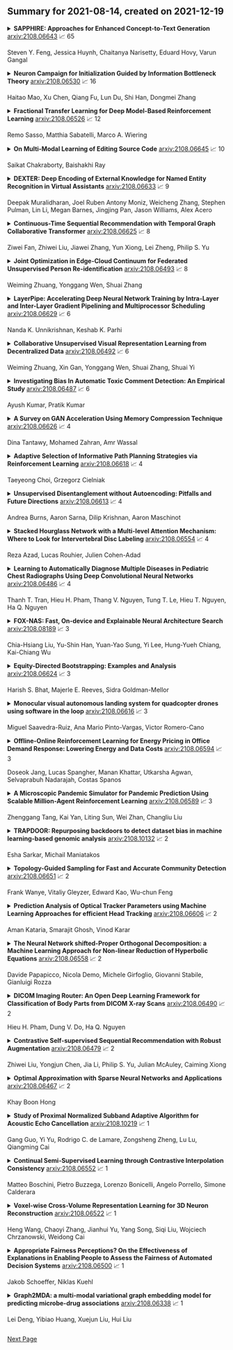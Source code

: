 ## Summary for 2021-08-14, created on 2021-12-19


<details><summary><b>SAPPHIRE: Approaches for Enhanced Concept-to-Text Generation</b>
<a href="https://arxiv.org/abs/2108.06643">arxiv:2108.06643</a>
&#x1F4C8; 65 <br>
<p>Steven Y. Feng, Jessica Huynh, Chaitanya Narisetty, Eduard Hovy, Varun Gangal</p></summary>
<p>

**Abstract:** We motivate and propose a suite of simple but effective improvements for concept-to-text generation called SAPPHIRE: Set Augmentation and Post-hoc PHrase Infilling and REcombination. We demonstrate their effectiveness on generative commonsense reasoning, a.k.a. the CommonGen task, through experiments using both BART and T5 models. Through extensive automatic and human evaluation, we show that SAPPHIRE noticeably improves model performance. An in-depth qualitative analysis illustrates that SAPPHIRE effectively addresses many issues of the baseline model generations, including lack of commonsense, insufficient specificity, and poor fluency.

</p>
</details>

<details><summary><b>Neuron Campaign for Initialization Guided by Information Bottleneck Theory</b>
<a href="https://arxiv.org/abs/2108.06530">arxiv:2108.06530</a>
&#x1F4C8; 16 <br>
<p>Haitao Mao, Xu Chen, Qiang Fu, Lun Du, Shi Han, Dongmei Zhang</p></summary>
<p>

**Abstract:** Initialization plays a critical role in the training of deep neural networks (DNN). Existing initialization strategies mainly focus on stabilizing the training process to mitigate gradient vanish/explosion problems. However, these initialization methods are lacking in consideration about how to enhance generalization ability. The Information Bottleneck (IB) theory is a well-known understanding framework to provide an explanation about the generalization of DNN. Guided by the insights provided by IB theory, we design two criteria for better initializing DNN. And we further design a neuron campaign initialization algorithm to efficiently select a good initialization for a neural network on a given dataset. The experiments on MNIST dataset show that our method can lead to a better generalization performance with faster convergence.

</p>
</details>

<details><summary><b>Fractional Transfer Learning for Deep Model-Based Reinforcement Learning</b>
<a href="https://arxiv.org/abs/2108.06526">arxiv:2108.06526</a>
&#x1F4C8; 12 <br>
<p>Remo Sasso, Matthia Sabatelli, Marco A. Wiering</p></summary>
<p>

**Abstract:** Reinforcement learning (RL) is well known for requiring large amounts of data in order for RL agents to learn to perform complex tasks. Recent progress in model-based RL allows agents to be much more data-efficient, as it enables them to learn behaviors of visual environments in imagination by leveraging an internal World Model of the environment. Improved sample efficiency can also be achieved by reusing knowledge from previously learned tasks, but transfer learning is still a challenging topic in RL. Parameter-based transfer learning is generally done using an all-or-nothing approach, where the network's parameters are either fully transferred or randomly initialized. In this work we present a simple alternative approach: fractional transfer learning. The idea is to transfer fractions of knowledge, opposed to discarding potentially useful knowledge as is commonly done with random initialization. Using the World Model-based Dreamer algorithm, we identify which type of components this approach is applicable to, and perform experiments in a new multi-source transfer learning setting. The results show that fractional transfer learning often leads to substantially improved performance and faster learning compared to learning from scratch and random initialization.

</p>
</details>

<details><summary><b>On Multi-Modal Learning of Editing Source Code</b>
<a href="https://arxiv.org/abs/2108.06645">arxiv:2108.06645</a>
&#x1F4C8; 10 <br>
<p>Saikat Chakraborty, Baishakhi Ray</p></summary>
<p>

**Abstract:** In recent years, Neural Machine Translator (NMT) has shown promise in automatically editing source code. Typical NMT based code editor only considers the code that needs to be changed as input and suggests developers with a ranked list of patched code to choose from - where the correct one may not always be at the top of the list. While NMT based code editing systems generate a broad spectrum of plausible patches, the correct one depends on the developers' requirement and often on the context where the patch is applied. Thus, if developers provide some hints, using natural language, or providing patch context, NMT models can benefit from them. As a proof of concept, in this research, we leverage three modalities of information: edit location, edit code context, commit messages (as a proxy of developers' hint in natural language) to automatically generate edits with NMT models. To that end, we build MODIT, a multi-modal NMT based code editing engine. With in-depth investigation and analysis, we show that developers' hint as an input modality can narrow the search space for patches and outperform state-of-the-art models to generate correctly patched code in top-1 position.

</p>
</details>

<details><summary><b>DEXTER: Deep Encoding of External Knowledge for Named Entity Recognition in Virtual Assistants</b>
<a href="https://arxiv.org/abs/2108.06633">arxiv:2108.06633</a>
&#x1F4C8; 9 <br>
<p>Deepak Muralidharan, Joel Ruben Antony Moniz, Weicheng Zhang, Stephen Pulman, Lin Li, Megan Barnes, Jingjing Pan, Jason Williams, Alex Acero</p></summary>
<p>

**Abstract:** Named entity recognition (NER) is usually developed and tested on text from well-written sources. However, in intelligent voice assistants, where NER is an important component, input to NER may be noisy because of user or speech recognition error. In applications, entity labels may change frequently, and non-textual properties like topicality or popularity may be needed to choose among alternatives.
  We describe a NER system intended to address these problems. We test and train this system on a proprietary user-derived dataset. We compare with a baseline text-only NER system; the baseline enhanced with external gazetteers; and the baseline enhanced with the search and indirect labelling techniques we describe below. The final configuration gives around 6% reduction in NER error rate. We also show that this technique improves related tasks, such as semantic parsing, with an improvement of up to 5% in error rate.

</p>
</details>

<details><summary><b>Continuous-Time Sequential Recommendation with Temporal Graph Collaborative Transformer</b>
<a href="https://arxiv.org/abs/2108.06625">arxiv:2108.06625</a>
&#x1F4C8; 8 <br>
<p>Ziwei Fan, Zhiwei Liu, Jiawei Zhang, Yun Xiong, Lei Zheng, Philip S. Yu</p></summary>
<p>

**Abstract:** In order to model the evolution of user preference, we should learn user/item embeddings based on time-ordered item purchasing sequences, which is defined as Sequential Recommendation (SR) problem. Existing methods leverage sequential patterns to model item transitions. However, most of them ignore crucial temporal collaborative signals, which are latent in evolving user-item interactions and coexist with sequential patterns. Therefore, we propose to unify sequential patterns and temporal collaborative signals to improve the quality of recommendation, which is rather challenging. Firstly, it is hard to simultaneously encode sequential patterns and collaborative signals. Secondly, it is non-trivial to express the temporal effects of collaborative signals.
  Hence, we design a new framework Temporal Graph Sequential Recommender (TGSRec) upon our defined continuous-time bi-partite graph. We propose a novel Temporal Collaborative Trans-former (TCT) layer in TGSRec, which advances the self-attention mechanism by adopting a novel collaborative attention. TCT layer can simultaneously capture collaborative signals from both users and items, as well as considering temporal dynamics inside sequential patterns. We propagate the information learned fromTCTlayerover the temporal graph to unify sequential patterns and temporal collaborative signals. Empirical results on five datasets show that TGSRec significantly outperforms other baselines, in average up to 22.5% and 22.1%absolute improvements in Recall@10and MRR, respectively.

</p>
</details>

<details><summary><b>Joint Optimization in Edge-Cloud Continuum for Federated Unsupervised Person Re-identification</b>
<a href="https://arxiv.org/abs/2108.06493">arxiv:2108.06493</a>
&#x1F4C8; 8 <br>
<p>Weiming Zhuang, Yonggang Wen, Shuai Zhang</p></summary>
<p>

**Abstract:** Person re-identification (ReID) aims to re-identify a person from non-overlapping camera views. Since person ReID data contains sensitive personal information, researchers have adopted federated learning, an emerging distributed training method, to mitigate the privacy leakage risks. However, existing studies rely on data labels that are laborious and time-consuming to obtain. We present FedUReID, a federated unsupervised person ReID system to learn person ReID models without any labels while preserving privacy. FedUReID enables in-situ model training on edges with unlabeled data. A cloud server aggregates models from edges instead of centralizing raw data to preserve data privacy. Moreover, to tackle the problem that edges vary in data volumes and distributions, we personalize training in edges with joint optimization of cloud and edge. Specifically, we propose personalized epoch to reassign computation throughout training, personalized clustering to iteratively predict suitable labels for unlabeled data, and personalized update to adapt the server aggregated model to each edge. Extensive experiments on eight person ReID datasets demonstrate that FedUReID not only achieves higher accuracy but also reduces computation cost by 29%. Our FedUReID system with the joint optimization will shed light on implementing federated learning to more multimedia tasks without data labels.

</p>
</details>

<details><summary><b>LayerPipe: Accelerating Deep Neural Network Training by Intra-Layer and Inter-Layer Gradient Pipelining and Multiprocessor Scheduling</b>
<a href="https://arxiv.org/abs/2108.06629">arxiv:2108.06629</a>
&#x1F4C8; 6 <br>
<p>Nanda K. Unnikrishnan, Keshab K. Parhi</p></summary>
<p>

**Abstract:** The time required for training the neural networks increases with size, complexity, and depth. Training model parameters by backpropagation inherently creates feedback loops. These loops hinder efficient pipelining and scheduling of the tasks within the layer and between consecutive layers. Prior approaches, such as PipeDream, have exploited the use of delayed gradient to achieve inter-layer pipelining. However, these approaches treat the entire backpropagation as a single task; this leads to an increase in computation time and processor underutilization. This paper presents novel optimization approaches where the gradient computations with respect to the weights and the activation functions are considered independently; therefore, these can be computed in parallel. This is referred to as intra-layer optimization. Additionally, the gradient computation with respect to the activation function is further divided into two parts and distributed to two consecutive layers. This leads to balanced scheduling where the computation time of each layer is the same. This is referred to as inter-layer optimization. The proposed system, referred to as LayerPipe, reduces the number of clock cycles required for training while maximizing processor utilization with minimal inter-processor communication overhead. LayerPipe achieves an average speedup of 25% and upwards of 80% with 7 to 9 processors with less communication overhead when compared to PipeDream.

</p>
</details>

<details><summary><b>Collaborative Unsupervised Visual Representation Learning from Decentralized Data</b>
<a href="https://arxiv.org/abs/2108.06492">arxiv:2108.06492</a>
&#x1F4C8; 6 <br>
<p>Weiming Zhuang, Xin Gan, Yonggang Wen, Shuai Zhang, Shuai Yi</p></summary>
<p>

**Abstract:** Unsupervised representation learning has achieved outstanding performances using centralized data available on the Internet. However, the increasing awareness of privacy protection limits sharing of decentralized unlabeled image data that grows explosively in multiple parties (e.g., mobile phones and cameras). As such, a natural problem is how to leverage these data to learn visual representations for downstream tasks while preserving data privacy. To address this problem, we propose a novel federated unsupervised learning framework, FedU. In this framework, each party trains models from unlabeled data independently using contrastive learning with an online network and a target network. Then, a central server aggregates trained models and updates clients' models with the aggregated model. It preserves data privacy as each party only has access to its raw data. Decentralized data among multiple parties are normally non-independent and identically distributed (non-IID), leading to performance degradation. To tackle this challenge, we propose two simple but effective methods: 1) We design the communication protocol to upload only the encoders of online networks for server aggregation and update them with the aggregated encoder; 2) We introduce a new module to dynamically decide how to update predictors based on the divergence caused by non-IID. The predictor is the other component of the online network. Extensive experiments and ablations demonstrate the effectiveness and significance of FedU. It outperforms training with only one party by over 5% and other methods by over 14% in linear and semi-supervised evaluation on non-IID data.

</p>
</details>

<details><summary><b>Investigating Bias In Automatic Toxic Comment Detection: An Empirical Study</b>
<a href="https://arxiv.org/abs/2108.06487">arxiv:2108.06487</a>
&#x1F4C8; 6 <br>
<p>Ayush Kumar, Pratik Kumar</p></summary>
<p>

**Abstract:** With surge in online platforms, there has been an upsurge in the user engagement on these platforms via comments and reactions. A large portion of such textual comments are abusive, rude and offensive to the audience. With machine learning systems in-place to check such comments coming onto platform, biases present in the training data gets passed onto the classifier leading to discrimination against a set of classes, religion and gender. In this work, we evaluate different classifiers and feature to estimate the bias in these classifiers along with their performance on downstream task of toxicity classification. Results show that improvement in performance of automatic toxic comment detection models is positively correlated to mitigating biases in these models. In our work, LSTM with attention mechanism proved to be a better modelling strategy than a CNN model. Further analysis shows that fasttext embeddings is marginally preferable than glove embeddings on training models for toxicity comment detection. Deeper analysis reveals the findings that such automatic models are particularly biased to specific identity groups even though the model has a high AUC score. Finally, in effort to mitigate bias in toxicity detection models, a multi-task setup trained with auxiliary task of toxicity sub-types proved to be useful leading to upto 0.26% (6% relative) gain in AUC scores.

</p>
</details>

<details><summary><b>A Survey on GAN Acceleration Using Memory Compression Technique</b>
<a href="https://arxiv.org/abs/2108.06626">arxiv:2108.06626</a>
&#x1F4C8; 4 <br>
<p>Dina Tantawy, Mohamed Zahran, Amr Wassal</p></summary>
<p>

**Abstract:** Since its invention, Generative adversarial networks (GANs) have shown outstanding results in many applications. Generative Adversarial Networks are powerful yet, resource-hungry deep-learning models. Their main difference from ordinary deep learning models is the nature of their output. For example, GAN output can be a whole image versus other models detecting objects or classifying images. Thus, the architecture and numeric precision of the network affect the quality and speed of the solution. Hence, accelerating GANs is pivotal. Accelerating GANs can be classified into three main tracks: (1) Memory compression, (2) Computation optimization, and (3) Data-flow optimization. Because data transfer is the main source of energy usage, memory compression leads to the most savings. Thus, in this paper, we survey memory compression techniques for CNN-Based GANs. Additionally, the paper summarizes opportunities and challenges in GANs acceleration and suggests open research problems to be further investigated.

</p>
</details>

<details><summary><b>Adaptive Selection of Informative Path Planning Strategies via Reinforcement Learning</b>
<a href="https://arxiv.org/abs/2108.06618">arxiv:2108.06618</a>
&#x1F4C8; 4 <br>
<p>Taeyeong Choi, Grzegorz Cielniak</p></summary>
<p>

**Abstract:** In our previous work, we designed a systematic policy to prioritize sampling locations to lead significant accuracy improvement in spatial interpolation by using the prediction uncertainty of Gaussian Process Regression (GPR) as "attraction force" to deployed robots in path planning. Although the integration with Traveling Salesman Problem (TSP) solvers was also shown to produce relatively short travel distance, we here hypothesise several factors that could decrease the overall prediction precision as well because sub-optimal locations may eventually be included in their paths. To address this issue, in this paper, we first explore "local planning" approaches adopting various spatial ranges within which next sampling locations are prioritized to investigate their effects on the prediction performance as well as incurred travel distance. Also, Reinforcement Learning (RL)-based high-level controllers are trained to adaptively produce blended plans from a particular set of local planners to inherit unique strengths from that selection depending on latest prediction states. Our experiments on use cases of temperature monitoring robots demonstrate that the dynamic mixtures of planners can not only generate sophisticated, informative plans that a single planner could not create alone but also ensure significantly reduced travel distances at no cost of prediction reliability without any assist of additional modules for shortest path calculation.

</p>
</details>

<details><summary><b>Unsupervised Disentanglement without Autoencoding: Pitfalls and Future Directions</b>
<a href="https://arxiv.org/abs/2108.06613">arxiv:2108.06613</a>
&#x1F4C8; 4 <br>
<p>Andrea Burns, Aaron Sarna, Dilip Krishnan, Aaron Maschinot</p></summary>
<p>

**Abstract:** Disentangled visual representations have largely been studied with generative models such as Variational AutoEncoders (VAEs). While prior work has focused on generative methods for disentangled representation learning, these approaches do not scale to large datasets due to current limitations of generative models. Instead, we explore regularization methods with contrastive learning, which could result in disentangled representations that are powerful enough for large scale datasets and downstream applications. However, we find that unsupervised disentanglement is difficult to achieve due to optimization and initialization sensitivity, with trade-offs in task performance. We evaluate disentanglement with downstream tasks, analyze the benefits and disadvantages of each regularization used, and discuss future directions.

</p>
</details>

<details><summary><b>Stacked Hourglass Network with a Multi-level Attention Mechanism: Where to Look for Intervertebral Disc Labeling</b>
<a href="https://arxiv.org/abs/2108.06554">arxiv:2108.06554</a>
&#x1F4C8; 4 <br>
<p>Reza Azad, Lucas Rouhier, Julien Cohen-Adad</p></summary>
<p>

**Abstract:** Labeling vertebral discs from MRI scans is important for the proper diagnosis of spinal related diseases, including multiple sclerosis, amyotrophic lateral sclerosis, degenerative cervical myelopathy and cancer. Automatic labeling of the vertebral discs in MRI data is a difficult task because of the similarity between discs and bone area, the variability in the geometry of the spine and surrounding tissues across individuals, and the variability across scans (manufacturers, pulse sequence, image contrast, resolution and artefacts). In previous studies, vertebral disc labeling is often done after a disc detection step and mostly fails when the localization algorithm misses discs or has false positive detection. In this work, we aim to mitigate this problem by reformulating the semantic vertebral disc labeling using the pose estimation technique. To do so, we propose a stacked hourglass network with multi-level attention mechanism to jointly learn intervertebral disc position and their skeleton structure. The proposed deep learning model takes into account the strength of semantic segmentation and pose estimation technique to handle the missing area and false positive detection. To further improve the performance of the proposed method, we propose a skeleton-based search space to reduce false positive detection. The proposed method evaluated on spine generic public multi-center dataset and demonstrated better performance comparing to previous work, on both T1w and T2w contrasts. The method is implemented in ivadomed (https://ivadomed.org).

</p>
</details>

<details><summary><b>Learning to Automatically Diagnose Multiple Diseases in Pediatric Chest Radiographs Using Deep Convolutional Neural Networks</b>
<a href="https://arxiv.org/abs/2108.06486">arxiv:2108.06486</a>
&#x1F4C8; 4 <br>
<p>Thanh T. Tran, Hieu H. Pham, Thang V. Nguyen, Tung T. Le, Hieu T. Nguyen, Ha Q. Nguyen</p></summary>
<p>

**Abstract:** Chest radiograph (CXR) interpretation in pediatric patients is error-prone and requires a high level of understanding of radiologic expertise. Recently, deep convolutional neural networks (D-CNNs) have shown remarkable performance in interpreting CXR in adults. However, there is a lack of evidence indicating that D-CNNs can recognize accurately multiple lung pathologies from pediatric CXR scans. In particular, the development of diagnostic models for the detection of pediatric chest diseases faces significant challenges such as (i) lack of physician-annotated datasets and (ii) class imbalance problems. In this paper, we retrospectively collect a large dataset of 5,017 pediatric CXR scans, for which each is manually labeled by an experienced radiologist for the presence of 10 common pathologies. A D-CNN model is then trained on 3,550 annotated scans to classify multiple pediatric lung pathologies automatically. To address the high-class imbalance issue, we propose to modify and apply "Distribution-Balanced loss" for training D-CNNs which reshapes the standard Binary-Cross Entropy loss (BCE) to efficiently learn harder samples by down-weighting the loss assigned to the majority classes. On an independent test set of 777 studies, the proposed approach yields an area under the receiver operating characteristic (AUC) of 0.709 (95% CI, 0.690-0.729). The sensitivity, specificity, and F1-score at the cutoff value are 0.722 (0.694-0.750), 0.579 (0.563-0.595), and 0.389 (0.373-0.405), respectively. These results significantly outperform previous state-of-the-art methods on most of the target diseases. Moreover, our ablation studies validate the effectiveness of the proposed loss function compared to other standard losses, e.g., BCE and Focal Loss, for this learning task. Overall, we demonstrate the potential of D-CNNs in interpreting pediatric CXRs.

</p>
</details>

<details><summary><b>FOX-NAS: Fast, On-device and Explainable Neural Architecture Search</b>
<a href="https://arxiv.org/abs/2108.08189">arxiv:2108.08189</a>
&#x1F4C8; 3 <br>
<p>Chia-Hsiang Liu, Yu-Shin Han, Yuan-Yao Sung, Yi Lee, Hung-Yueh Chiang, Kai-Chiang Wu</p></summary>
<p>

**Abstract:** Neural architecture search can discover neural networks with good performance, and One-Shot approaches are prevalent. One-Shot approaches typically require a supernet with weight sharing and predictors that predict the performance of architecture. However, the previous methods take much time to generate performance predictors thus are inefficient. To this end, we propose FOX-NAS that consists of fast and explainable predictors based on simulated annealing and multivariate regression. Our method is quantization-friendly and can be efficiently deployed to the edge. The experiments on different hardware show that FOX-NAS models outperform some other popular neural network architectures. For example, FOX-NAS matches MobileNetV2 and EfficientNet-Lite0 accuracy with 240% and 40% less latency on the edge CPU. FOX-NAS is the 3rd place winner of the 2020 Low-Power Computer Vision Challenge (LPCVC), DSP classification track. See all evaluation results at https://lpcv.ai/competitions/2020. Search code and pre-trained models are released at https://github.com/great8nctu/FOX-NAS.

</p>
</details>

<details><summary><b>Equity-Directed Bootstrapping: Examples and Analysis</b>
<a href="https://arxiv.org/abs/2108.06624">arxiv:2108.06624</a>
&#x1F4C8; 3 <br>
<p>Harish S. Bhat, Majerle E. Reeves, Sidra Goldman-Mellor</p></summary>
<p>

**Abstract:** When faced with severely imbalanced binary classification problems, we often train models on bootstrapped data in which the number of instances of each class occur in a more favorable ratio, e.g., one. We view algorithmic inequity through the lens of imbalanced classification: in order to balance the performance of a classifier across groups, we can bootstrap to achieve training sets that are balanced with respect to both labels and group identity. For an example problem with severe class imbalance---prediction of suicide death from administrative patient records---we illustrate how an equity-directed bootstrap can bring test set sensitivities and specificities much closer to satisfying the equal odds criterion. In the context of naïve Bayes and logistic regression, we analyze the equity-directed bootstrap, demonstrating that it works by bringing odds ratios close to one, and linking it to methods involving intercept adjustment, thresholding, and weighting.

</p>
</details>

<details><summary><b>Monocular visual autonomous landing system for quadcopter drones using software in the loop</b>
<a href="https://arxiv.org/abs/2108.06616">arxiv:2108.06616</a>
&#x1F4C8; 3 <br>
<p>Miguel Saavedra-Ruiz, Ana Mario Pinto-Vargas, Victor Romero-Cano</p></summary>
<p>

**Abstract:** Autonomous landing is a capability that is essential to achieve the full potential of multi-rotor drones in many social and industrial applications. The implementation and testing of this capability on physical platforms is risky and resource-intensive; hence, in order to ensure both a sound design process and a safe deployment, simulations are required before implementing a physical prototype. This paper presents the development of a monocular visual system, using a software-in-the-loop methodology, that autonomously and efficiently lands a quadcopter drone on a predefined landing pad, thus reducing the risks of the physical testing stage. In addition to ensuring that the autonomous landing system as a whole fulfils the design requirements using a Gazebo-based simulation, our approach provides a tool for safe parameter tuning and design testing prior to physical implementation. Finally, the proposed monocular vision-only approach to landing pad tracking made it possible to effectively implement the system in an F450 quadcopter drone with the standard computational capabilities of an Odroid XU4 embedded processor.

</p>
</details>

<details><summary><b>Offline-Online Reinforcement Learning for Energy Pricing in Office Demand Response: Lowering Energy and Data Costs</b>
<a href="https://arxiv.org/abs/2108.06594">arxiv:2108.06594</a>
&#x1F4C8; 3 <br>
<p>Doseok Jang, Lucas Spangher, Manan Khattar, Utkarsha Agwan, Selvaprabuh Nadarajah, Costas Spanos</p></summary>
<p>

**Abstract:** Our team is proposing to run a full-scale energy demand response experiment in an office building. Although this is an exciting endeavor which will provide value to the community, collecting training data for the reinforcement learning agent is costly and will be limited. In this work, we examine how offline training can be leveraged to minimize data costs (accelerate convergence) and program implementation costs. We present two approaches to doing so: pretraining our model to warm start the experiment with simulated tasks, and using a planning model trained to simulate the real world's rewards to the agent. We present results that demonstrate the utility of offline reinforcement learning to efficient price-setting in the energy demand response problem.

</p>
</details>

<details><summary><b>A Microscopic Pandemic Simulator for Pandemic Prediction Using Scalable Million-Agent Reinforcement Learning</b>
<a href="https://arxiv.org/abs/2108.06589">arxiv:2108.06589</a>
&#x1F4C8; 3 <br>
<p>Zhenggang Tang, Kai Yan, Liting Sun, Wei Zhan, Changliu Liu</p></summary>
<p>

**Abstract:** Microscopic epidemic models are powerful tools for government policy makers to predict and simulate epidemic outbreaks, which can capture the impact of individual behaviors on the macroscopic phenomenon. However, existing models only consider simple rule-based individual behaviors, limiting their applicability. This paper proposes a deep-reinforcement-learning-powered microscopic model named Microscopic Pandemic Simulator (MPS). By replacing rule-based agents with rational agents whose behaviors are driven to maximize rewards, the MPS provides a better approximation of real world dynamics. To efficiently simulate with massive amounts of agents in MPS, we propose Scalable Million-Agent DQN (SMADQN). The MPS allows us to efficiently evaluate the impact of different government strategies. This paper first calibrates the MPS against real-world data in Allegheny, US, then demonstratively evaluates two government strategies: information disclosure and quarantine. The results validate the effectiveness of the proposed method. As a broad impact, this paper provides novel insights for the application of DRL in large scale agent-based networks such as economic and social networks.

</p>
</details>

<details><summary><b>TRAPDOOR: Repurposing backdoors to detect dataset bias in machine learning-based genomic analysis</b>
<a href="https://arxiv.org/abs/2108.10132">arxiv:2108.10132</a>
&#x1F4C8; 2 <br>
<p>Esha Sarkar, Michail Maniatakos</p></summary>
<p>

**Abstract:** Machine Learning (ML) has achieved unprecedented performance in several applications including image, speech, text, and data analysis. Use of ML to understand underlying patterns in gene mutations (genomics) has far-reaching results, not only in overcoming diagnostic pitfalls, but also in designing treatments for life-threatening diseases like cancer. Success and sustainability of ML algorithms depends on the quality and diversity of data collected and used for training. Under-representation of groups (ethnic groups, gender groups, etc.) in such a dataset can lead to inaccurate predictions for certain groups, which can further exacerbate systemic discrimination issues.
  In this work, we propose TRAPDOOR, a methodology for identification of biased datasets by repurposing a technique that has been mostly proposed for nefarious purposes: Neural network backdoors. We consider a typical collaborative learning setting of the genomics supply chain, where data may come from hospitals, collaborative projects, or research institutes to a central cloud without awareness of bias against a sensitive group. In this context, we develop a methodology to leak potential bias information of the collective data without hampering the genuine performance using ML backdooring catered for genomic applications. Using a real-world cancer dataset, we analyze the dataset with the bias that already existed towards white individuals and also introduced biases in datasets artificially, and our experimental result show that TRAPDOOR can detect the presence of dataset bias with 100% accuracy, and furthermore can also extract the extent of bias by recovering the percentage with a small error.

</p>
</details>

<details><summary><b>Topology-Guided Sampling for Fast and Accurate Community Detection</b>
<a href="https://arxiv.org/abs/2108.06651">arxiv:2108.06651</a>
&#x1F4C8; 2 <br>
<p>Frank Wanye, Vitaliy Gleyzer, Edward Kao, Wu-chun Feng</p></summary>
<p>

**Abstract:** Community detection is a well-studied problem with applications in domains ranging from computer networking to bioinformatics. While there are many algorithms that perform community detection, the more accurate and statistically robust algorithms tend to be slow and hard to parallelize. One way to speed up such algorithms is through data reduction. However, this approach has not been thoroughly studied, and the quality of results obtained with this approach varies with the graph it is applied to. In this manuscript, we present an approach based on topology-guided sampling for accelerating stochastic block partitioning - a community detection algorithm that works well on graphs with complex and heterogeneous community structure. We also introduce a degree-based thresholding scheme that improves the efficacy of our approach at the expense of speedup. Finally, we perform a series of experiments on synthetically generated graphs to determine how various graph parameters affect the quality of results and speedup obtained with our approach, and we validate our approach on real-world data. Our results show that our approach can lead to a speedup of up to 15X over stochastic block partitioning without sampling while maintaining result quality and can even lead to improvements of over 150% in result quality in terms of F1 score on certain kinds of graphs.

</p>
</details>

<details><summary><b>Prediction Analysis of Optical Tracker Parameters using Machine Learning Approaches for efficient Head Tracking</b>
<a href="https://arxiv.org/abs/2108.06606">arxiv:2108.06606</a>
&#x1F4C8; 2 <br>
<p>Aman Kataria, Smarajit Ghosh, Vinod Karar</p></summary>
<p>

**Abstract:** A head tracker is a crucial part of the head mounted display systems, as it tracks the head of the pilot in the plane/cockpit simulator. The operational flaws of head trackers are also dependent on different environmental conditions like different lighting conditions and stray light interference. In this letter, an optical tracker has been employed to gather the 6-DoF data of head movements under different environmental conditions. Also, the effect of different environmental conditions and variation in distance between the receiver and optical transmitter on the 6-DoF data was analyzed.

</p>
</details>

<details><summary><b>The Neural Network shifted-Proper Orthogonal Decomposition: a Machine Learning Approach for Non-linear Reduction of Hyperbolic Equations</b>
<a href="https://arxiv.org/abs/2108.06558">arxiv:2108.06558</a>
&#x1F4C8; 2 <br>
<p>Davide Papapicco, Nicola Demo, Michele Girfoglio, Giovanni Stabile, Gianluigi Rozza</p></summary>
<p>

**Abstract:** Models with dominant advection always posed a difficult challenge for projection-based reduced order modelling. Many methodologies that have recently been proposed are based on the pre-processing of the full-order solutions to accelerate the Kolmogorov N-width decay thereby obtaining smaller linear subspaces with improved accuracy. These methods however must rely on the knowledge of the characteristic speeds in phase space of the solution, limiting their range of applicability to problems with explicit functional form for the advection field. In this work we approach the problem of automatically detecting the correct pre-processing transformation in a statistical learning framework by implementing a deep-learning architecture. The purely data-driven method allowed us to generalise the existing approaches of linear subspace manipulation to non-linear hyperbolic problems with unknown advection fields. The proposed algorithm has been validated against simple test cases to benchmark its performances and later successfully applied to a multiphase simulation.

</p>
</details>

<details><summary><b>DICOM Imaging Router: An Open Deep Learning Framework for Classification of Body Parts from DICOM X-ray Scans</b>
<a href="https://arxiv.org/abs/2108.06490">arxiv:2108.06490</a>
&#x1F4C8; 2 <br>
<p>Hieu H. Pham, Dung V. Do, Ha Q. Nguyen</p></summary>
<p>

**Abstract:** X-ray imaging in DICOM format is the most commonly used imaging modality in clinical practice, resulting in vast, non-normalized databases. This leads to an obstacle in deploying AI solutions for analyzing medical images, which often requires identifying the right body part before feeding the image into a specified AI model. This challenge raises the need for an automated and efficient approach to classifying body parts from X-ray scans. Unfortunately, to the best of our knowledge, there is no open tool or framework for this task to date. To fill this lack, we introduce a DICOM Imaging Router that deploys deep CNNs for categorizing unknown DICOM X-ray images into five anatomical groups: abdominal, adult chest, pediatric chest, spine, and others. To this end, a large-scale X-ray dataset consisting of 16,093 images has been collected and manually classified. We then trained a set of state-of-the-art deep CNNs using a training set of 11,263 images. These networks were then evaluated on an independent test set of 2,419 images and showed superior performance in classifying the body parts. Specifically, our best performing model achieved a recall of 0.982 (95% CI, 0.977-0.988), a precision of 0.985 (95% CI, 0.975-0.989) and a F1-score of 0.981 (95% CI, 0.976-0.987), whilst requiring less computation for inference (0.0295 second per image). Our external validity on 1,000 X-ray images shows the robustness of the proposed approach across hospitals. These remarkable performances indicate that deep CNNs can accurately and effectively differentiate human body parts from X-ray scans, thereby providing potential benefits for a wide range of applications in clinical settings. The dataset, codes, and trained deep learning models from this study will be made publicly available on our project website at https://vindr.ai/.

</p>
</details>

<details><summary><b>Contrastive Self-supervised Sequential Recommendation with Robust Augmentation</b>
<a href="https://arxiv.org/abs/2108.06479">arxiv:2108.06479</a>
&#x1F4C8; 2 <br>
<p>Zhiwei Liu, Yongjun Chen, Jia Li, Philip S. Yu, Julian McAuley, Caiming Xiong</p></summary>
<p>

**Abstract:** Sequential Recommendationdescribes a set of techniques to model dynamic user behavior in order to predict future interactions in sequential user data. At their core, such approaches model transition probabilities between items in a sequence, whether through Markov chains, recurrent networks, or more recently, Transformers. However both old and new issues remain, including data-sparsity and noisy data; such issues can impair the performance, especially in complex, parameter-hungry models. In this paper, we investigate the application of contrastive Self-Supervised Learning (SSL) to the sequential recommendation, as a way to alleviate some of these issues. Contrastive SSL constructs augmentations from unlabelled instances, where agreements among positive pairs are maximized. It is challenging to devise a contrastive SSL framework for a sequential recommendation, due to its discrete nature, correlations among items, and skewness of length distributions. To this end, we propose a novel framework, Contrastive Self-supervised Learning for sequential Recommendation (CoSeRec). We introduce two informative augmentation operators leveraging item correlations to create high-quality views for contrastive learning. Experimental results on three real-world datasets demonstrate the effectiveness of the proposed method on improving model performance and the robustness against sparse and noisy data. Our implementation is available online at \url{https://github.com/YChen1993/CoSeRec}

</p>
</details>

<details><summary><b>Optimal Approximation with Sparse Neural Networks and Applications</b>
<a href="https://arxiv.org/abs/2108.06467">arxiv:2108.06467</a>
&#x1F4C8; 2 <br>
<p>Khay Boon Hong</p></summary>
<p>

**Abstract:** We use deep sparsely connected neural networks to measure the complexity of a function class in $L^2(\mathbb R^d)$ by restricting connectivity and memory requirement for storing the neural networks. We also introduce representation system - a countable collection of functions to guide neural networks, since approximation theory with representation system has been well developed in Mathematics. We then prove the fundamental bound theorem, implying a quantity intrinsic to the function class itself can give information about the approximation ability of neural networks and representation system. We also provides a method for transferring existing theories about approximation by representation systems to that of neural networks, greatly amplifying the practical values of neural networks. Finally, we use neural networks to approximate B-spline functions, which are used to generate the B-spline curves. Then, we analyse the complexity of a class called $β$ cartoon-like functions using rate-distortion theory and wedgelets construction.

</p>
</details>

<details><summary><b>Study of Proximal Normalized Subband Adaptive Algorithm for Acoustic Echo Cancellation</b>
<a href="https://arxiv.org/abs/2108.10219">arxiv:2108.10219</a>
&#x1F4C8; 1 <br>
<p>Gang Guo, Yi Yu, Rodrigo C. de Lamare, Zongsheng Zheng, Lu Lu, Qiangming Cai</p></summary>
<p>

**Abstract:** In this paper, we propose a novel normalized subband adaptive filter algorithm suited for sparse scenarios, which combines the proportionate and sparsity-aware mechanisms. The proposed algorithm is derived based on the proximal forward-backward splitting and the soft-thresholding methods. We analyze the mean and mean square behaviors of the algorithm, which is supported by simulations. In addition, an adaptive approach for the choice of the thresholding parameter in the proximal step is also proposed based on the minimization of the mean square deviation. Simulations in the contexts of system identification and acoustic echo cancellation verify the superiority of the proposed algorithm over its counterparts.

</p>
</details>

<details><summary><b>Continual Semi-Supervised Learning through Contrastive Interpolation Consistency</b>
<a href="https://arxiv.org/abs/2108.06552">arxiv:2108.06552</a>
&#x1F4C8; 1 <br>
<p>Matteo Boschini, Pietro Buzzega, Lorenzo Bonicelli, Angelo Porrello, Simone Calderara</p></summary>
<p>

**Abstract:** Continual Learning (CL) investigates how to train Deep Networks on a stream of tasks without incurring forgetting. CL settings proposed in literature assume that every incoming example is paired with ground-truth annotations. However, this clashes with many real-world applications: gathering labeled data, which is in itself tedious and expensive, becomes infeasible when data flow as a stream. This work explores Continual Semi-Supervised Learning (CSSL): here, only a small fraction of labeled input examples are shown to the learner. We assess how current CL methods (e.g.: EWC, LwF, iCaRL, ER, GDumb, DER) perform in this novel and challenging scenario, where overfitting entangles forgetting. Subsequently, we design a novel CSSL method that exploits metric learning and consistency regularization to leverage unlabeled examples while learning. We show that our proposal exhibits higher resilience to diminishing supervision and, even more surprisingly, relying only on 25% supervision suffices to outperform SOTA methods trained under full supervision.

</p>
</details>

<details><summary><b>Voxel-wise Cross-Volume Representation Learning for 3D Neuron Reconstruction</b>
<a href="https://arxiv.org/abs/2108.06522">arxiv:2108.06522</a>
&#x1F4C8; 1 <br>
<p>Heng Wang, Chaoyi Zhang, Jianhui Yu, Yang Song, Siqi Liu, Wojciech Chrzanowski, Weidong Cai</p></summary>
<p>

**Abstract:** Automatic 3D neuron reconstruction is critical for analysing the morphology and functionality of neurons in brain circuit activities. However, the performance of existing tracing algorithms is hinged by the low image quality. Recently, a series of deep learning based segmentation methods have been proposed to improve the quality of raw 3D optical image stacks by removing noises and restoring neuronal structures from low-contrast background. Due to the variety of neuron morphology and the lack of large neuron datasets, most of current neuron segmentation models rely on introducing complex and specially-designed submodules to a base architecture with the aim of encoding better feature representations. Though successful, extra burden would be put on computation during inference. Therefore, rather than modifying the base network, we shift our focus to the dataset itself. The encoder-decoder backbone used in most neuron segmentation models attends only intra-volume voxel points to learn structural features of neurons but neglect the shared intrinsic semantic features of voxels belonging to the same category among different volumes, which is also important for expressive representation learning. Hence, to better utilise the scarce dataset, we propose to explicitly exploit such intrinsic features of voxels through a novel voxel-level cross-volume representation learning paradigm on the basis of an encoder-decoder segmentation model. Our method introduces no extra cost during inference. Evaluated on 42 3D neuron images from BigNeuron project, our proposed method is demonstrated to improve the learning ability of the original segmentation model and further enhancing the reconstruction performance.

</p>
</details>

<details><summary><b>Appropriate Fairness Perceptions? On the Effectiveness of Explanations in Enabling People to Assess the Fairness of Automated Decision Systems</b>
<a href="https://arxiv.org/abs/2108.06500">arxiv:2108.06500</a>
&#x1F4C8; 1 <br>
<p>Jakob Schoeffer, Niklas Kuehl</p></summary>
<p>

**Abstract:** It is often argued that one goal of explaining automated decision systems (ADS) is to facilitate positive perceptions (e.g., fairness or trustworthiness) of users towards such systems. This viewpoint, however, makes the implicit assumption that a given ADS is fair and trustworthy, to begin with. If the ADS issues unfair outcomes, then one might expect that explanations regarding the system's workings will reveal its shortcomings and, hence, lead to a decrease in fairness perceptions. Consequently, we suggest that it is more meaningful to evaluate explanations against their effectiveness in enabling people to appropriately assess the quality (e.g., fairness) of an associated ADS. We argue that for an effective explanation, perceptions of fairness should increase if and only if the underlying ADS is fair. In this in-progress work, we introduce the desideratum of appropriate fairness perceptions, propose a novel study design for evaluating it, and outline next steps towards a comprehensive experiment.

</p>
</details>

<details><summary><b>Graph2MDA: a multi-modal variational graph embedding model for predicting microbe-drug associations</b>
<a href="https://arxiv.org/abs/2108.06338">arxiv:2108.06338</a>
&#x1F4C8; 1 <br>
<p>Lei Deng, Yibiao Huang, Xuejun Liu, Hui Liu</p></summary>
<p>

**Abstract:** Accumulated clinical studies show that microbes living in humans interact closely with human hosts, and get involved in modulating drug efficacy and drug toxicity. Microbes have become novel targets for the development of antibacterial agents. Therefore, screening of microbe-drug associations can benefit greatly drug research and development. With the increase of microbial genomic and pharmacological datasets, we are greatly motivated to develop an effective computational method to identify new microbe-drug associations. In this paper, we proposed a novel method, Graph2MDA, to predict microbe-drug associations by using variational graph autoencoder (VGAE). We constructed multi-modal attributed graphs based on multiple features of microbes and drugs, such as molecular structures, microbe genetic sequences, and function annotations. Taking as input the multi-modal attribute graphs, VGAE was trained to learn the informative and interpretable latent representations of each node and the whole graph, and then a deep neural network classifier was used to predict microbe-drug associations. The hyperparameter analysis and model ablation studies showed the sensitivity and robustness of our model. We evaluated our method on three independent datasets and the experimental results showed that our proposed method outperformed six existing state-of-the-art methods. We also explored the meaningness of the learned latent representations of drugs and found that the drugs show obvious clustering patterns that are significantly consistent with drug ATC classification. Moreover, we conducted case studies on two microbes and two drugs and found 75\%-95\% predicted associations have been reported in PubMed literature. Our extensive performance evaluations validated the effectiveness of our proposed method.\

</p>
</details>


[Next Page](2021/2021-08/2021-08-13.md)
